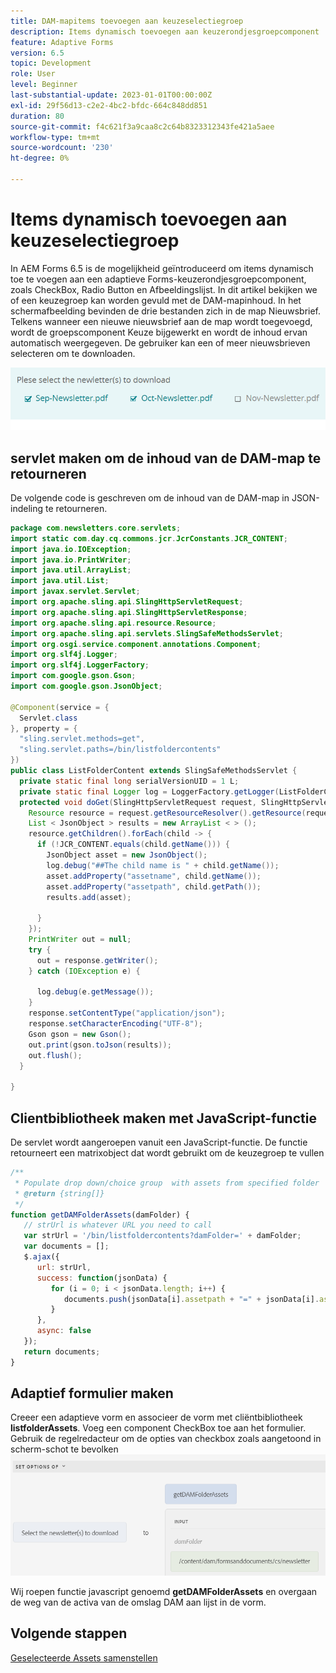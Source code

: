 ```yaml
---
title: DAM-mapitems toevoegen aan keuzeselectiegroep
description: Items dynamisch toevoegen aan keuzerondjesgroepcomponent
feature: Adaptive Forms
version: 6.5
topic: Development
role: User
level: Beginner
last-substantial-update: 2023-01-01T00:00:00Z
exl-id: 29f56d13-c2e2-4bc2-bfdc-664c848dd851
duration: 80
source-git-commit: f4c621f3a9caa8c2c64b8323312343fe421a5aee
workflow-type: tm+mt
source-wordcount: '230'
ht-degree: 0%

---
```


# Items dynamisch toevoegen aan keuzeselectiegroep

In AEM Forms 6.5 is de mogelijkheid geïntroduceerd om items dynamisch toe te voegen aan een adaptieve Forms-keuzerondjesgroepcomponent, zoals CheckBox, Radio Button en Afbeeldingslijst. In dit artikel bekijken we of een keuzegroep kan worden gevuld met de DAM-mapinhoud. In het schermafbeelding bevinden de drie bestanden zich in de map Nieuwsbrief. Telkens wanneer een nieuwe nieuwsbrief aan de map wordt toegevoegd, wordt de groepscomponent Keuze bijgewerkt en wordt de inhoud ervan automatisch weergegeven. De gebruiker kan een of meer nieuwsbrieven selecteren om te downloaden.

![ Redacteur van de Regel ](assets/newsletters-download.png)

## servlet maken om de inhoud van de DAM-map te retourneren

De volgende code is geschreven om de inhoud van de DAM-map in JSON-indeling te retourneren.

```java
package com.newsletters.core.servlets;
import static com.day.cq.commons.jcr.JcrConstants.JCR_CONTENT;
import java.io.IOException;
import java.io.PrintWriter;
import java.util.ArrayList;
import java.util.List;
import javax.servlet.Servlet;
import org.apache.sling.api.SlingHttpServletRequest;
import org.apache.sling.api.SlingHttpServletResponse;
import org.apache.sling.api.resource.Resource;
import org.apache.sling.api.servlets.SlingSafeMethodsServlet;
import org.osgi.service.component.annotations.Component;
import org.slf4j.Logger;
import org.slf4j.LoggerFactory;
import com.google.gson.Gson;
import com.google.gson.JsonObject;

@Component(service = {
  Servlet.class
}, property = {
  "sling.servlet.methods=get",
  "sling.servlet.paths=/bin/listfoldercontents"
})
public class ListFolderContent extends SlingSafeMethodsServlet {
  private static final long serialVersionUID = 1 L;
  private static final Logger log = LoggerFactory.getLogger(ListFolderContent.class);
  protected void doGet(SlingHttpServletRequest request, SlingHttpServletResponse response) {
    Resource resource = request.getResourceResolver().getResource(request.getParameter("damFolder"));
    List < JsonObject > results = new ArrayList < > ();
    resource.getChildren().forEach(child -> {
      if (!JCR_CONTENT.equals(child.getName())) {
        JsonObject asset = new JsonObject();
        log.debug("##The child name is " + child.getName());
        asset.addProperty("assetname", child.getName());
        asset.addProperty("assetpath", child.getPath());
        results.add(asset);

      }
    });
    PrintWriter out = null;
    try {
      out = response.getWriter();
    } catch (IOException e) {

      log.debug(e.getMessage());
    }
    response.setContentType("application/json");
    response.setCharacterEncoding("UTF-8");
    Gson gson = new Gson();
    out.print(gson.toJson(results));
    out.flush();
  }

}
```

## Clientbibliotheek maken met JavaScript-functie

De servlet wordt aangeroepen vanuit een JavaScript-functie. De functie retourneert een matrixobject dat wordt gebruikt om de keuzegroep te vullen

```javascript
/**
 * Populate drop down/choice group  with assets from specified folder
 * @return {string[]} 
 */
function getDAMFolderAssets(damFolder) {
   // strUrl is whatever URL you need to call
   var strUrl = '/bin/listfoldercontents?damFolder=' + damFolder;
   var documents = [];
   $.ajax({
      url: strUrl,
      success: function(jsonData) {
         for (i = 0; i < jsonData.length; i++) {
            documents.push(jsonData[i].assetpath + "=" + jsonData[i].assetname);
         }
      },
      async: false
   });
   return documents;
}
```

## Adaptief formulier maken

Creeer een adaptieve vorm en associeer de vorm met cliëntbibliotheek **listfolderAssets**. Voeg een component CheckBox toe aan het formulier. Gebruik de regelredacteur om de opties van checkbox zoals aangetoond in scherm-schot te bevolken
![ plaats-opties ](assets/set-options-newsletter.png)

Wij roepen functie javascript genoemd **getDAMFolderAssets** en overgaan de weg van de activa van de omslag DAM aan lijst in de vorm.

## Volgende stappen

[Geselecteerde Assets samenstellen](./assemble-selected-newsletters.md)
